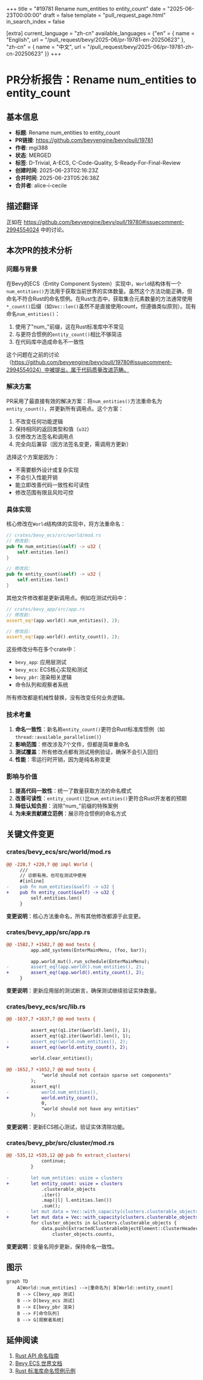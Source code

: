 +++
title = "#19781 Rename num_entities to entity_count"
date = "2025-06-23T00:00:00"
draft = false
template = "pull_request_page.html"
in_search_index = false

[extra]
current_language = "zh-cn"
available_languages = {"en" = { name = "English", url = "/pull_request/bevy/2025-06/pr-19781-en-20250623" }, "zh-cn" = { name = "中文", url = "/pull_request/bevy/2025-06/pr-19781-zh-cn-20250623" }}
+++

# PR分析报告：Rename num_entities to entity_count

## 基本信息
- **标题**: Rename num_entities to entity_count
- **PR链接**: https://github.com/bevyengine/bevy/pull/19781
- **作者**: mgi388
- **状态**: MERGED
- **标签**: D-Trivial, A-ECS, C-Code-Quality, S-Ready-For-Final-Review
- **创建时间**: 2025-06-23T02:16:23Z
- **合并时间**: 2025-06-23T05:26:38Z
- **合并者**: alice-i-cecile

## 描述翻译
正如在 https://github.com/bevyengine/bevy/pull/19780#issuecomment-2994554024 中的讨论。

## 本次PR的技术分析

### 问题与背景
在Bevy的ECS（Entity Component System）实现中，`World`结构体有一个`num_entities()`方法用于获取当前世界的实体数量。虽然这个方法功能正确，但命名不符合Rust的命名惯例。在Rust生态中，获取集合元素数量的方法通常使用`*_count()`后缀（如`Vec::len()`虽然不是直接使用count，但遵循类似原则）。现有命名`num_entities()`：
1. 使用了"num_"前缀，这在Rust标准库中不常见
2. 与更符合惯例的`entity_count()`相比不够简洁
3. 在代码库中造成命名不一致性

这个问题在之前的讨论（https://github.com/bevyengine/bevy/pull/19780#issuecomment-2994554024）中被提出，属于代码质量改进范畴。

### 解决方案
PR采用了最直接有效的解决方案：将`num_entities()`方法重命名为`entity_count()`，并更新所有调用点。这个方案：
1. 不改变任何功能逻辑
2. 保持相同的返回类型和值（`u32`）
3. 仅修改方法签名和调用点
4. 完全向后兼容（因方法签名变更，需调用方更新）

选择这个方案是因为：
- 不需要额外设计或复杂实现
- 不会引入性能开销
- 能立即改善代码一致性和可读性
- 修改范围有限且风险可控

### 具体实现
核心修改在`World`结构体的实现中，将方法重命名：

```rust
// crates/bevy_ecs/src/world/mod.rs
// 修改前:
pub fn num_entities(&self) -> u32 {
    self.entities.len()
}

// 修改后:
pub fn entity_count(&self) -> u32 {
    self.entities.len()
}
```

其他文件修改都是更新调用点。例如在测试代码中：

```rust
// crates/bevy_app/src/app.rs
// 修改前:
assert_eq!(app.world().num_entities(), 2);

// 修改后:
assert_eq!(app.world().entity_count(), 2);
```

这些修改分布在多个crate中：
- `bevy_app`: 应用层测试
- `bevy_ecs`: ECS核心实现和测试
- `bevy_pbr`: 渲染相关逻辑
- 命令队列和观察者系统

所有修改都是机械性替换，没有改变任何业务逻辑。

### 技术考量
1. **命名一致性**：新名称`entity_count()`更符合Rust标准库惯例（如`thread::available_parallelism()`）
2. **影响范围**：修改涉及7个文件，但都是简单重命名
3. **测试覆盖**：所有修改点都有测试用例验证，确保不会引入回归
4. **性能**：零运行时开销，因为是纯名称变更

### 影响与价值
1. **提高代码一致性**：统一了数量获取方法的命名模式
2. **改善可读性**：`entity_count()`比`num_entities()`更符合Rust开发者的预期
3. **降低认知负担**：消除"num_"前缀的特殊案例
4. **为未来贡献建立范例**：展示符合惯例的命名方式

## 关键文件变更

### crates/bevy_ecs/src/world/mod.rs
```diff
@@ -220,7 +220,7 @@ impl World {
     ///
     // 诊断有用，也可在测试中使用
     #[inline]
-    pub fn num_entities(&self) -> u32 {
+    pub fn entity_count(&self) -> u32 {
         self.entities.len()
     }
```
**变更说明**：核心方法重命名，所有其他修改都源于此变更。

### crates/bevy_app/src/app.rs
```diff
@@ -1582,7 +1582,7 @@ mod tests {
         app.add_systems(EnterMainMenu, (foo, bar));
 
         app.world_mut().run_schedule(EnterMainMenu);
-        assert_eq!(app.world().num_entities(), 2);
+        assert_eq!(app.world().entity_count(), 2);
     }
```
**变更说明**：更新应用层的测试断言，确保测试继续验证实体数量。

### crates/bevy_ecs/src/lib.rs
```diff
@@ -1637,7 +1637,7 @@ mod tests {
 
         assert_eq!(q1.iter(&world).len(), 1);
         assert_eq!(q2.iter(&world).len(), 1);
-        assert_eq!(world.num_entities(), 2);
+        assert_eq!(world.entity_count(), 2);
 
         world.clear_entities();
 
@@ -1652,7 +1652,7 @@ mod tests {
             "world should not contain sparse set components"
         );
         assert_eq!(
-            world.num_entities(),
+            world.entity_count(),
             0,
             "world should not have any entities"
         );
```
**变更说明**：更新ECS核心测试，验证实体清除功能。

### crates/bevy_pbr/src/cluster/mod.rs
```diff
@@ -535,12 +535,12 @@ pub fn extract_clusters(
             continue;
         }
 
-        let num_entities: usize = clusters
+        let entity_count: usize = clusters
             .clusterable_objects
             .iter()
             .map(|l| l.entities.len())
             .sum();
-        let mut data = Vec::with_capacity(clusters.clusterable_objects.len() + num_entities);
+        let mut data = Vec::with_capacity(clusters.clusterable_objects.len() + entity_count);
         for cluster_objects in &clusters.clusterable_objects {
             data.push(ExtractedClusterableObjectElement::ClusterHeader(
                 cluster_objects.counts,
```
**变更说明**：变量名同步更新，保持命名一致性。

## 图示

```mermaid
graph TD
    A[World::num_entities] -->|重命名为| B[World::entity_count]
    B --> C[bevy_app 测试]
    B --> D[bevy_ecs 测试]
    B --> E[bevy_pbr 渲染]
    B --> F[命令队列]
    B --> G[观察者系统]
```

## 延伸阅读
1. [Rust API 命名指南](https://rust-lang.github.io/api-guidelines/naming.html)
2. [Bevy ECS 世界文档](https://docs.rs/bevy_ecs/latest/bevy_ecs/world/struct.World.html)
3. [Rust 标准库命名惯例示例](https://doc.rust-lang.org/std/thread/fn.available_parallelism.html)